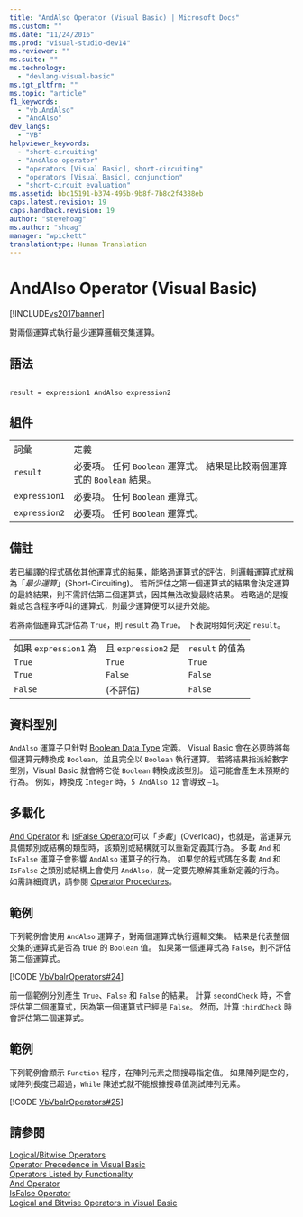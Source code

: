 ```yaml
---
title: "AndAlso Operator (Visual Basic) | Microsoft Docs"
ms.custom: ""
ms.date: "11/24/2016"
ms.prod: "visual-studio-dev14"
ms.reviewer: ""
ms.suite: ""
ms.technology: 
  - "devlang-visual-basic"
ms.tgt_pltfrm: ""
ms.topic: "article"
f1_keywords: 
  - "vb.AndAlso"
  - "AndAlso"
dev_langs: 
  - "VB"
helpviewer_keywords: 
  - "short-circuiting"
  - "AndAlso operator"
  - "operators [Visual Basic], short-circuiting"
  - "operators [Visual Basic], conjunction"
  - "short-circuit evaluation"
ms.assetid: bbc15191-b374-495b-9b8f-7b8c2f4388eb
caps.latest.revision: 19
caps.handback.revision: 19
author: "stevehoag"
ms.author: "shoag"
manager: "wpickett"
translationtype: Human Translation
---
```

# AndAlso Operator (Visual Basic)
[!INCLUDE[vs2017banner](../../../csharp/includes/vs2017banner.md)]

對兩個運算式執行最少運算邏輯交集運算。  
  
## 語法  
  
```  
  
result = expression1 AndAlso expression2  
```  
  
## 組件  
  
|||  
|-|-|  
|詞彙|定義|  
|`result`|必要項。  任何 `Boolean` 運算式。  結果是比較兩個運算式的 `Boolean` 結果。|  
|`expression1`|必要項。  任何 `Boolean` 運算式。|  
|`expression2`|必要項。  任何 `Boolean` 運算式。|  
  
## 備註  
 若已編譯的程式碼依其他運算式的結果，能略過運算式的評估，則邏輯運算式就稱為「*最少運算*」\(Short\-Circuiting\)。  若所評估之第一個運算式的結果會決定運算的最終結果，則不需評估第二個運算式，因其無法改變最終結果。  若略過的是複雜或包含程序呼叫的運算式，則最少運算便可以提升效能。  
  
 若將兩個運算式評估為 `True`，則 `result` 為 `True`。  下表說明如何決定 `result`。  
  
||||  
|-|-|-|  
|如果 `expression1` 為|且 `expression2` 是|`result` 的值為|  
|`True`|`True`|`True`|  
|`True`|`False`|`False`|  
|`False`|\(不評估\)|`False`|  
  
## 資料型別  
 `AndAlso` 運算子只針對 [Boolean Data Type](../../../visual-basic/language-reference/data-types/boolean-data-type.md) 定義。  Visual Basic 會在必要時將每個運算元轉換成 `Boolean`，並且完全以 `Boolean` 執行運算。  若將結果指派給數字型別，Visual Basic 就會將它從 `Boolean` 轉換成該型別。  這可能會產生未預期的行為。  例如，轉換成 `Integer` 時，`5 AndAlso 12` 會導致 `–1`。  
  
## 多載化  
 [And Operator](../../../visual-basic/language-reference/operators/and-operator.md) 和 [IsFalse Operator](../../../visual-basic/language-reference/operators/isfalse-operator.md)可以「*多載*」\(Overload\)，也就是，當運算元具備類別或結構的類型時，該類別或結構就可以重新定義其行為。  多載 `And` 和 `IsFalse` 運算子會影響 `AndAlso` 運算子的行為。  如果您的程式碼在多載 `And` 和 `IsFalse` 之類別或結構上會使用 `AndAlso`，就一定要先瞭解其重新定義的行為。  如需詳細資訊，請參閱 [Operator Procedures](../../../visual-basic/programming-guide/language-features/procedures/operator-procedures.md)。  
  
## 範例  
 下列範例會使用 `AndAlso` 運算子，對兩個運算式執行邏輯交集。  結果是代表整個交集的運算式是否為 true 的 `Boolean` 值。  如果第一個運算式為 `False`，則不評估第二個運算式。  
  
 [!CODE [VbVbalrOperators#24](../CodeSnippet/VS_Snippets_VBCSharp/VbVbalrOperators#24)]  
  
 前一個範例分別產生 `True`、`False` 和 `False` 的結果。  計算 `secondCheck` 時，不會評估第二個運算式，因為第一個運算式已經是 `False`。  然而，計算 `thirdCheck` 時會評估第二個運算式。  
  
## 範例  
 下列範例會顯示 `Function` 程序，在陣列元素之間搜尋指定值。  如果陣列是空的，或陣列長度已超過，`While` 陳述式就不能根據搜尋值測試陣列元素。  
  
 [!CODE [VbVbalrOperators#25](../CodeSnippet/VS_Snippets_VBCSharp/VbVbalrOperators#25)]  
  
## 請參閱  
 [Logical\/Bitwise Operators](../../../visual-basic/language-reference/operators/logical-bitwise-operators.md)   
 [Operator Precedence in Visual Basic](../../../visual-basic/language-reference/operators/operator-precedence.md)   
 [Operators Listed by Functionality](../../../visual-basic/language-reference/operators/operators-listed-by-functionality.md)   
 [And Operator](../../../visual-basic/language-reference/operators/and-operator.md)   
 [IsFalse Operator](../../../visual-basic/language-reference/operators/isfalse-operator.md)   
 [Logical and Bitwise Operators in Visual Basic](../../../visual-basic/programming-guide/language-features/operators-and-expressions/logical-and-bitwise-operators.md)